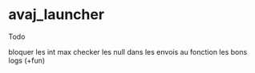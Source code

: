 # avaj_launcher

Todo

bloquer les int max
checker les null dans les envois au fonction
les bons logs (+fun)
